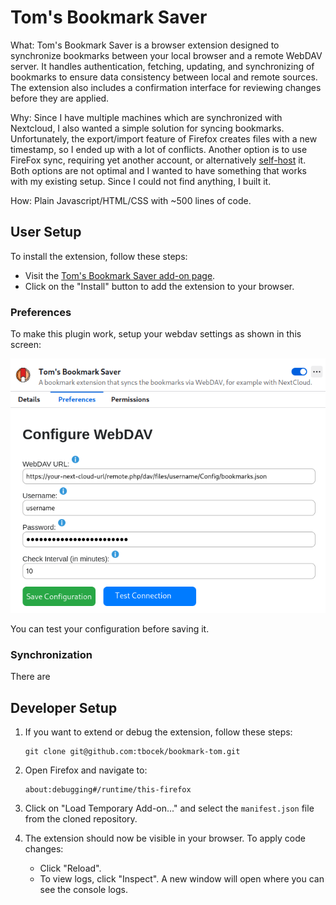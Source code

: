 # Tom's Bookmark Saver

What: Tom's Bookmark Saver is a browser extension designed to synchronize bookmarks between your local browser and a remote WebDAV server. It handles authentication, fetching, updating, and synchronizing of bookmarks to ensure data consistency between local and remote sources. The extension also includes a confirmation interface for reviewing changes before they are applied.

Why: Since I have multiple machines which are synchronized with Nextcloud, I also wanted a simple solution for syncing bookmarks. Unfortunately, the export/import feature of Firefox creates files with a new timestamp, so I ended up with a lot of conflicts. Another option is to use FireFox sync, requiring yet another account, or alternatively [self-host](https://github.com/mozilla-services/syncstorage-rs) it. Both options are not optimal and I wanted to have something that works with my existing setup. Since I could not find anything, I built it.

How: Plain Javascript/HTML/CSS with ~500 lines of code.

## User Setup
To install the extension, follow these steps:

* Visit the [Tom's Bookmark Saver add-on page](https://addons.mozilla.org/en-US/firefox/addon/tom-s-bookmark-saver/).
* Click on the "Install" button to add the extension to your browser.

### Preferences
To make this plugin work, setup your webdav settings as shown in this screen:

![setup](setup.png)

You can test your configuration before saving it.

### Synchronization

There are 

## Developer Setup
1. If you want to extend or debug the extension, follow these steps:

   ```
   git clone git@github.com:tbocek/bookmark-tom.git
   ```
1. Open Firefox and navigate to:

    ```
    about:debugging#/runtime/this-firefox
    ```
1. Click on "Load Temporary Add-on..." and select the ```manifest.json``` file from the cloned repository.

1. The extension should now be visible in your browser. To apply code changes:
   * Click "Reload".
   * To view logs, click "Inspect". A new window will open where you can see the console logs.
